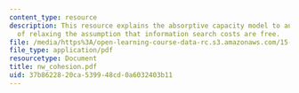 ```yaml
---
content_type: resource
description: This resource explains the absorptive capacity model to analyze the implications
  of relaxing the assumption that information search costs are free.
file: /media/https%3A/open-learning-course-data-rc.s3.amazonaws.com/15-575-research-seminar-in-it-and-organizations-economic-perspectives-spring-2004/37b8622820ca539948cd0a6032403b11_nw_cohesion.pdf
file_type: application/pdf
resourcetype: Document
title: nw_cohesion.pdf
uid: 37b86228-20ca-5399-48cd-0a6032403b11
---
```

